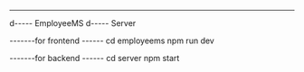 ----                           ------ ----
d-----                         EmployeeMS
d-----                          Server

-------for frontend ------
    cd employeems
    npm run dev

  -------for backend ------
   cd server
    npm start
